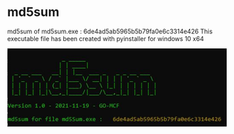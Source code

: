 # md5sum
md5sum of md5sum.exe : 6de4ad5ab5965b5b79fa0e6c3314e426
This executable file has been created with pyinstaller for windows 10 x64

![Screenshot](https://github.com/go-mcf/md5sum/blob/main/md5sum.JPG)
